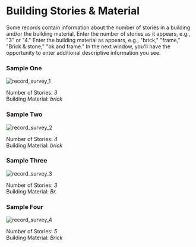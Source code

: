 # Building Stories & Material
<p>Some records contain information about the number of stories in a building and/or the building material. Enter the number of stories as it appears, e.g., "3" or "4." Enter the building material as appears, e.g., "brick," "frame," "Brick & stone," "bk and frame." In the next window, you'll have the opportunity to enter additional descriptive information you see.</p>
<div id="accordion-help-modal">
  <h3>Sample One</h3>
  <div class="modal-field-guide" >
    <img src="/images/t_survey_1.png" alt="record_survey_1">
    <p>Number of Stories: <em>3</em><br />
       Building Material: <em>brick</em><br />
  </div>
  <h3>Sample Two</h3>
  <div class="modal-field-guide" >
    <img src="/images/t_survey_2.png" alt="record_survey_2">
    <p>Number of Stories: <em>4</em><br />
       Building Material: <em>brick</em><br />
  </div>
  <h3>Sample Three</h3>
  <div class="modal-field-guide" >
    <img src="/images/t_survey_3.png" alt="record_survey_3">
    <p>Number of Stories: <em>3</em><br />
       Building Material: <em>Br.</em><br />
  </div>
  <h3>Sample Four</h3>
  <div class="modal-field-guide" >
    <img src="/images/t_survey_4.png" alt="record_survey_4">
    <p>Number of Stories: <em>5</em><br />
       Building Material: <em>Brick</em><br />
  </div>
</div>
